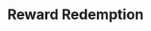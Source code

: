 ---
title: Reward Redemption
description: Trigger for a Twitch Reward Redemption
version: 0.0.30
twitchService: PubSub
variables:
  - name: redemptionId
    type: string
    description: The unique identifier for the reward redemption
    value: 4d9f236b-7486-481a-89af-1d03676d5275
  - name: rewardId
    type: string
    description: The unique identifier for the reward
    value: 44e86f71-8ace-4739-a123-3ff095489343
  - name: rewardName
    type: string
    description: The name of the reward
    value: My Reward
  - name: rewardPrompt
    type: string
    description: The description of the reward
    value: My Reward description
  - name: rewardCost
    type: number
    description: The cost of the reward
    value: 200
  - name: counter
    type: number
    description: The amount of times the reward has been used
    value: 53
  - name: userCounter
    type: number
    description: The amount of times the reward has been used by this user
    value: 8
  - name: rawInput
    type: string
    description: The text entered by the user (if enabled)
    value: https://streamer.bot/Test Unescaped Text $$$
  - name: rawInputEscaped
    type: string
    description: The text entered by the user (if enabled)
    value: https://streamer\.bot/Test Escaped Text \$\$\$
commonVariables:
  - TwitchUser
---